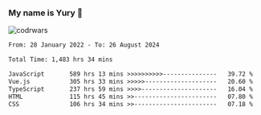 ### My name is Yury 👋 
![codrwars](https://www.codewars.com/users/litury/badges/micro) 


<!--START_SECTION:waka-->

```txt
From: 28 January 2022 - To: 26 August 2024

Total Time: 1,483 hrs 34 mins

JavaScript       589 hrs 13 mins >>>>>>>>>>---------------   39.72 %
Vue.js           305 hrs 33 mins >>>>>--------------------   20.60 %
TypeScript       237 hrs 59 mins >>>>---------------------   16.04 %
HTML             115 hrs 45 mins >>-----------------------   07.80 %
CSS              106 hrs 34 mins >>-----------------------   07.18 %
```

<!--END_SECTION:waka-->

